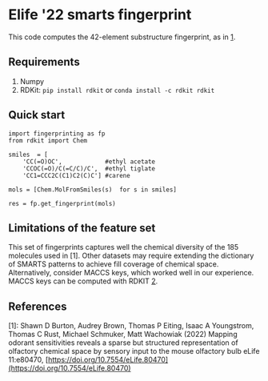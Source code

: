 # Elife '22 smarts fingerprint

This code computes the 42-element substructure fingerprint, as in [1](1).

## Requirements
1. Numpy
1. RDKit: `pip install rdkit` or `conda install -c rdkit rdkit`

## Quick start
```
import fingerprinting as fp
from rdkit import Chem

smiles  = [
	'CC(=O)OC',            #ethyl acetate
	'CCOC(=O)/C(=C/C)/C',  #ethyl tiglate
	'CC1=CCC2C(C1)C2(C)C'] #carene

mols = [Chem.MolFromSmiles(s)  for s in smiles]

res = fp.get_fingerprint(mols)

```

## Limitations of the feature set
This set of fingerprints captures well the chemical diversity of the 185 molecules used in [1]. Other datasets may require extending the dictionary of SMARTS patterns to achieve fill coverage of chemical space. Alternatively, consider MACCS keys, which worked well in our experience. MACCS keys can be computed with RDKIT [2].


## References
[1]: Shawn D Burton, Audrey Brown, Thomas P Eiting, Isaac A Youngstrom, Thomas C Rust, Michael Schmuker, Matt Wachowiak (2022) Mapping odorant sensitivities reveals a sparse but structured representation of olfactory chemical space by sensory input to the mouse olfactory bulb eLife 11:e80470, [https://doi.org/10.7554/eLife.80470](https://doi.org/10.7554/eLife.80470)

[2]: http://rdkit.org/docs/GettingStartedInPython.html?highlight=maccs#maccs-keys